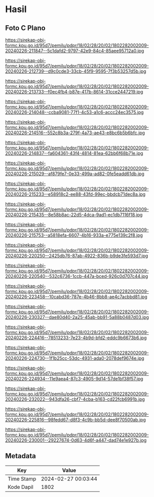 # Hasil

## Foto C Plano

https://sirekap-obj-formc.kpu.go.id/95d7/pemilu/pdpr/18/02/28/20/02/1802282002009-20240226-211847--5c1dafd2-9797-42e9-84c4-85aee95712a0.jpg

https://sirekap-obj-formc.kpu.go.id/95d7/pemilu/pdpr/18/02/28/20/02/1802282002009-20240226-212739--d9c0cde3-33cb-45f9-9595-7f3b53257d5b.jpg

https://sirekap-obj-formc.kpu.go.id/95d7/pemilu/pdpr/18/02/28/20/02/1802282002009-20240226-213733--f0ec4fb4-b87e-417b-8614-31cce2447219.jpg

https://sirekap-obj-formc.kpu.go.id/95d7/pemilu/pdpr/18/02/28/20/02/1802282002009-20240226-214048--ccba9081-77f1-4c53-a1c6-accc24ec3575.jpg

https://sirekap-obj-formc.kpu.go.id/95d7/pemilu/pdpr/18/02/28/20/02/1802282002009-20240226-214516--552c8b3a-279f-4a73-ae43-e8bc6b5b6bfc.jpg

https://sirekap-obj-formc.kpu.go.id/95d7/pemilu/pdpr/18/02/28/20/02/1802282002009-20240226-214837--fa604361-43f4-4814-81ea-62bb6f68b71e.jpg

https://sirekap-obj-formc.kpu.go.id/95d7/pemilu/pdpr/18/02/28/20/02/1802282002009-20240226-215029--af879fe7-0e33-499a-ad82-0fe5eadd61db.jpg

https://sirekap-obj-formc.kpu.go.id/95d7/pemilu/pdpr/18/02/28/20/02/1802282002009-20240226-215233--e58918c2-ee88-43fd-99ec-bbdcb71dec8a.jpg

https://sirekap-obj-formc.kpu.go.id/95d7/pemilu/pdpr/18/02/28/20/02/1802282002009-20240226-215435--8e58b8ac-22d5-4dca-9ad1-ec1db7116f18.jpg

https://sirekap-obj-formc.kpu.go.id/95d7/pemilu/pdpr/18/02/28/20/02/1802282002009-20240226-215753--a5818efa-6607-4b16-933a-e775e139c2f8.jpg

https://sirekap-obj-formc.kpu.go.id/95d7/pemilu/pdpr/18/02/28/20/02/1802282002009-20240226-220250--2425db76-87ab-4922-836b-b9de3fe593d7.jpg

https://sirekap-obj-formc.kpu.go.id/95d7/pemilu/pdpr/18/02/28/20/02/1802282002009-20240226-220540--532c6736-1ccb-447a-bced-926c0d707c44.jpg

https://sirekap-obj-formc.kpu.go.id/95d7/pemilu/pdpr/18/02/28/20/02/1802282002009-20240226-223458--10cabd36-787e-4b46-8bb8-ae4c7acbbd81.jpg

https://sirekap-obj-formc.kpu.go.id/95d7/pemilu/pdpr/18/02/28/20/02/1802282002009-20240226-230327--dae80d40-2a25-45ab-bb91-5a88b0487d03.jpg

https://sirekap-obj-formc.kpu.go.id/95d7/pemilu/pdpr/18/02/28/20/02/1802282002009-20240226-224416--78513233-7e23-4b9d-bfd2-eddc9b6673b6.jpg

https://sirekap-obj-formc.kpu.go.id/95d7/pemilu/pdpr/18/02/28/20/02/1802282002009-20240226-224730--1f1b25cc-53dc-4931-ada0-2078def9674e.jpg

https://sirekap-obj-formc.kpu.go.id/95d7/pemilu/pdpr/18/02/28/20/02/1802282002009-20240226-224934--11e9aea4-87c3-4905-9d14-57de1bf38f57.jpg

https://sirekap-obj-formc.kpu.go.id/95d7/pemilu/pdpr/18/02/28/20/02/1802282002009-20240226-232022--943dfa26-cbf7-4cba-b163-cd22fcb6991b.jpg

https://sirekap-obj-formc.kpu.go.id/95d7/pemilu/pdpr/18/02/28/20/02/1802282002009-20240226-225816--98fedd67-d8f3-4c9b-bb5d-dee8f70500ab.jpg

https://sirekap-obj-formc.kpu.go.id/95d7/pemilu/pdpr/18/02/28/20/02/1802282002009-20240226-230001--29227674-0d63-4d6f-a447-dad74e1e927b.jpg


## Metadata

| Key        | Value               |
| ---------- | ------------------- |
| Time Stamp | 2024-02-27 00:03:44 |
| Kode Dapil | 1802                |



